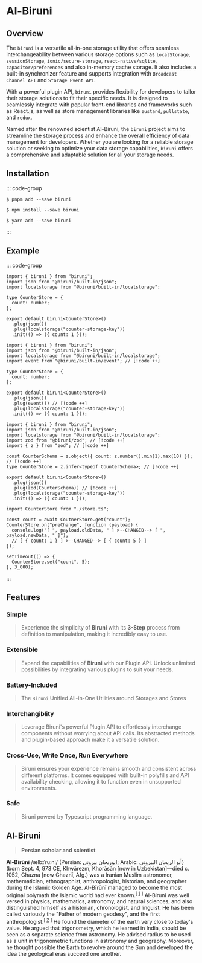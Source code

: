 # Al-Biruni

## Overview

The `biruni` is a versatile all-in-one storage utility that offers seamless interchangeability between various storage options such as `localStorage`, `sessionStorage`, `ionic/secure-storage`, `react-native/sqlite`, `capacitor/preferences` and also in-memory cache storage. It also includes a built-in synchronizer feature and supports integration with `Broadcast Channel API` and `Storage Event API`.

With a powerful plugin API, `biruni` provides flexibility for developers to tailor their storage solutions to fit their specific needs. It is designed to seamlessly integrate with popular front-end libraries and frameworks such as React.js, as well as store management libraries like `zustand`, `pullstate`, and `redux`.

Named after the renowned scientist Al-Biruni, the `biruni` project aims to streamline the storage process and enhance the overall efficiency of data management for developers. Whether you are looking for a reliable storage solution or seeking to optimize your data storage capabilities, `biruni` offers a comprehensive and adaptable solution for all your storage needs.

## Installation

::: code-group

```shell [pnpm]
$ pnpm add --save biruni
```

```shell [npm]
$ npm install --save biruni
```

```shell [yarn]
$ yarn add --save biruni
```

:::

## Example

::: code-group

```tsx [initialize]
import { biruni } from "biruni";
import json from "@biruni/built-in/json";
import localstorage from "@biruni/built-in/localstorage";

type CounterStore = {
  count: number;
};

export default biruni<CounterStore>()
  .plug(json())
  .plug(localstorage("counter-storage-key"))
  .init(() => ({ count: 1 }));
```

```tsx [add observer/events]
import { biruni } from "biruni";
import json from "@biruni/built-in/json";
import localstorage from "@biruni/built-in/localstorage";
import event from "@biruni/built-in/event"; // [!code ++]

type CounterStore = {
  count: number;
};

export default biruni<CounterStore>()
  .plug(json())
  .plug(event()) // [!code ++]
  .plug(localstorage("counter-storage-key"))
  .init(() => ({ count: 1 }));
```

```tsx [add zod validation]
import { biruni } from "biruni";
import json from "@biruni/built-in/json";
import localstorage from "@biruni/built-in/localstorage";
import zod from "@biruni/zod"; // [!code ++]
import { z } from "zod"; // [!code ++]

const CounterSchema = z.object({ count: z.number().min(1).max(10) }); // [!code ++]
type CounterStore = z.infer<typeof CounterSchema>; // [!code ++]

export default biruni<CounterStore>()
  .plug(json())
  .plug(zod(CounterSchema)) // [!code ++]
  .plug(localstorage("counter-storage-key"))
  .init(() => ({ count: 1 }));
```

```tsx [manipulate with set/get]
import CounterStore from "./store.ts";

const count = await CoutnerStore.get("count");
CounterStore.on("preChange", function (payload) {
  console.log("[ ", payload.oldData, " ] >--CHANGED--> [ ", payload.newData, " ]");
  // [ { count: 1 } ] >--CHANGED--> [ { count: 5 } ]
});

setTimeout(() => {
  CounterStore.set("count", 5);
}, 3_000);
```

:::

## Features

### Simple

> Experience the simplicity of **Biruni** with its **3-Step** process from definition to manipulation, making it incredibly easy to use.

### Extensible

> Expand the capabilities of **Biruni** with our Plugin API. Unlock unlimited possibilities by integrating various plugins to suit your needs.

### Battery-Included

> The `Biruni` Unified All-in-One Utilities around Storages and Stores

### Interchangiblity

> Leverage Biruni's powerful Plugin API to effortlessly interchange components without worrying about API calls. Its abstracted methods and plugin-based approach make it a versatile solution.

### Cross-Use, Write Once, Run Everywhere

> Biruni ensures your experience remains smooth and consistent across different platforms. It comes equipped with built-in polyfills and API availability checking, allowing it to function even in unsupported environments.

### Safe

> Biruni powerd by Typescript programming language.

## Al-Biruni

> **Persian scholar and scientist**

**Al-Bīrūnī** /ælbɪˈruːni/ (Persian: ابوریحان بیرونی; Arabic: أبو الريحان البيروني) (born Sept. 4, 973 CE, Khwārezm, Khorāsān [now in Uzbekistan]—died c. 1052, Ghazna [now Ghaznī, Afg.) was a Iranian Muslim astronomer, mathematician, ethnographist, anthropologist, historian, and geographer during the Islamic Golden Age. Al-Bīrūnī managed to become the most original polymath the Islamic world had ever known.<sup>[ [1] ]</sup>
Al-Biruni was well versed in physics, mathematics, astronomy, and natural sciences, and also distinguished himself as a historian, chronologist, and linguist. He has been called variously the "Father of modern geodesy", and the first anthropologist.<sup>[ [2] ]</sup>
He found the diameter of the earth very close to today's value. He argued that trigonometry, which he learned in India, should be seen as a separate science from astronomy. He advised radius to be used as a unit in trigonometric functions in astronomy and geography. Moreover, he thought possible the Earth to revolve around the Sun and developed the idea the geological eras succeed one another.

[1]: https://www.britannica.com/biography/al-Biruni
[2]: https://wikipedia.com/en/al-biruni
